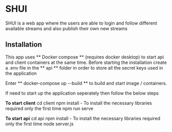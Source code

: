 # SHUI

SHUI is a web app where the users are able to login and follow different available streams and also publish their own new streams

## Installation
This app uses ** Docker compose ** (requires docker desktop) to start api and client containers at the same time.
Before starting the installation create a .env file in the ** api ** folder in order to store all the secret keys used in the application

Enter ** docker-compose up --build ** to build and start image / containers.

If need to start up the application seperately then follow the below steps

**To start client**
cd client
npm install - To install the necessary libraries required only the first time
npm run serve

**To start api**
cd api
npm install - To install the necessary libraries required only the first time
node server.js